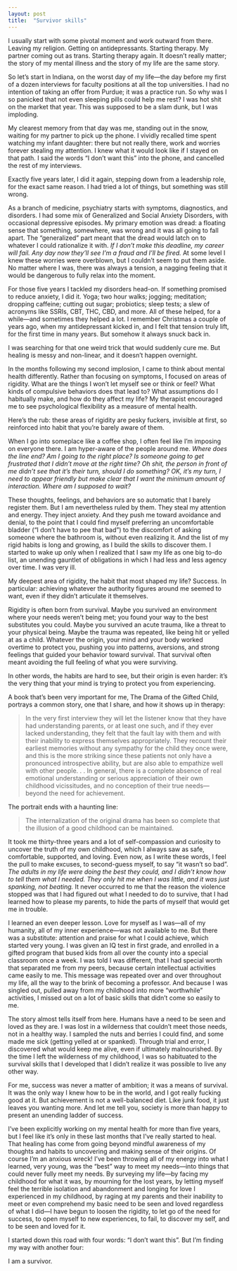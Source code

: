 ```yaml
---
layout: post
title:  "Survivor skills"
---
```


I usually start with some pivotal moment and work outward from there. Leaving my religion. Getting on antidepressants. Starting therapy. My partner coming out as trans. Starting therapy again. It doesn’t really matter; the story of my mental illness and the story of my life are the same story.

So let’s start in Indiana, on the worst day of my life—the day before my first of a dozen interviews for faculty positions at all the top universities. I had no intention of taking an offer from Purdue; it was a practice run. So why was I so panicked that not even sleeping pills could help me rest? I was hot shit on the market that year. This was supposed to be a slam dunk, but I was imploding.

My clearest memory from that day was me, standing out in the snow, waiting for my partner to pick up the phone. I vividly recalled time spent watching my infant daughter: there but not really there, work and worries forever stealing my attention. I knew what it would look like if I stayed on that path. I said the words “I don’t want this” into the phone, and cancelled the rest of my interviews.

Exactly five years later, I did it again, stepping down from a leadership role, for the exact same reason. I had tried a lot of things, but something was still wrong.

As a branch of medicine, psychiatry starts with symptoms, diagnostics, and disorders. I had some mix of Generalized and Social Anxiety Disorders, with occasional depressive episodes. My primary emotion was dread: a floating sense that something, somewhere, was wrong and it was all going to fall apart. The “generalized” part meant that the dread would latch on to whatever I could rationalize it with. *If I don’t make this deadline, my career will fail. Any day now they’ll see I’m a fraud and I’ll be fired.* At some level I knew these worries were overblown, but I couldn’t seem to put them aside. No matter where I was, there was always a tension, a nagging feeling that it would be dangerous to fully relax into the moment.

For those five years I tackled my disorders head-on. If something promised to reduce anxiety, I did it. Yoga; two hour walks; jogging; meditation; dropping caffeine; cutting out sugar; probiotics; sleep tests; a slew of acronyms like SSRIs, CBT, THC, CBD, and more. All of these helped, for a while—and sometimes they helped a lot. I remember Christmas a couple of years ago, when my antidepressant kicked in, and I felt that tension truly lift, for the first time in many years. But somehow it always snuck back in.

I was searching for that one weird trick that would suddenly cure me. But healing is messy and non-linear, and it doesn’t happen overnight.

In the months following my second implosion, I came to think about mental health differently. Rather than focusing on symptoms, I focused on areas of rigidity. What are the things I won’t let myself see or think or feel? What kinds of compulsive behaviors does that lead to? What assumptions do I habitually make, and how do they affect my life? My therapist encouraged me to see psychological flexibility as a measure of mental health.

Here’s the rub: these areas of rigidity are pesky fuckers, invisible at first, so reinforced into habit that you’re barely aware of them.

When I go into someplace like a coffee shop, I often feel like I’m imposing on everyone there. I am hyper-aware of the people around me. *Where does the line end? Am I going to the right place? Is someone going to get frustrated that I didn’t move at the right time? Oh shit, the person in front of me didn’t see that it’s their turn, should I do something? OK, it’s my turn, I need to appear friendly but make clear that I want the minimum amount of interaction. Where am I supposed to wait?*

These thoughts, feelings, and behaviors are so automatic that I barely register them. But I am nevertheless ruled by them. They steal my attention and energy. They inject anxiety. And they push me toward avoidance and denial, to the point that I could find myself preferring an uncomfortable bladder (“I don’t have to pee that bad”) to the discomfort of asking someone where the bathroom is, without even realizing it. And the list of my rigid habits is long and growing, as I build the skills to discover them. I started to wake up only when I realized that I saw my life as one big to-do list, an unending gauntlet of obligations in which I had less and less agency over time. I was very ill.

My deepest area of rigidity, the habit that most shaped my life? Success. In particular: achieving whatever the authority figures around me seemed to want, even if they didn’t articulate it themselves.

Rigidity is often born from survival. Maybe you survived an environment where your needs weren’t being met; you found your way to the best substitutes you could. Maybe you survived an acute trauma, like a threat to your physical being. Maybe the trauma was repeated, like being hit or yelled at as a child. Whatever the origin, your mind and your body worked overtime to protect you, pushing you into patterns, aversions, and strong feelings that guided your behavior toward survival. That survival often meant avoiding the full feeling of what you were surviving.

In other words, the habits are hard to see, but their origin is even harder: it’s the very thing that your mind is trying to protect you from experiencing.

A book that’s been very important for me, The Drama of the Gifted Child, portrays a common story, one that I share, and how it shows up in therapy:


> In the very first interview they will let the listener know that they have had understanding parents, or at least one such, and if they ever lacked understanding, they felt that the fault lay with them and with their inability to express themselves appropriately. They recount their earliest memories without any sympathy for the child they once were, and this is the more striking since these patients not only have a pronounced introspective ability, but are also able to empathize well with other people. . . In general, there is a complete absence of real emotional understanding or serious appreciation of their own childhood vicissitudes, and no conception of their true needs—beyond the need for achievement.

The portrait ends with a haunting line:


> The internalization of the original drama has been so complete that the illusion of a good
> childhood can be maintained.

It took me thirty-three years and a lot of self-compassion and curiosity to uncover the truth of my own childhood, which I always saw as safe, comfortable, supported, and loving. Even now, as I write these words, I feel the pull to make excuses, to second-guess myself, to say “it wasn’t so bad”. *The adults in my life were doing the best they could, and I didn’t know how to tell them what I needed. They only hit me when I was little, and it was just spanking, not beating.* It never occurred to me that the reason the violence stopped was that I had figured out what I needed to do to survive, that I had learned how to please my parents, to hide the parts of myself that would get me in trouble.

I learned an even deeper lesson. Love for myself as I was—all of my humanity, all of my inner experience—was not available to me. But there was a substitute: attention and praise for what I could achieve, which started very young. I was given an IQ test in first grade, and enrolled in a gifted program that bused kids from all over the county into a special classroom once a week. I was told I was different, that I had special worth that separated me from my peers, because certain intellectual activities came easily to me. This message was repeated over and over throughout my life, all the way to the brink of becoming a professor. And because I was singled out, pulled away from my childhood into more “worthwhile” activities, I missed out on a lot of basic skills that didn’t come so easily to me.

The story almost tells itself from here. Humans have a need to be seen and loved as they are. I was lost in a wilderness that couldn’t meet those needs, not in a healthy way. I sampled the nuts and berries I could find, and some made me sick (getting yelled at or spanked). Through trial and error, I discovered what would keep me alive, even if ultimately malnourished. By the time I left the wilderness of my childhood, I was so habituated to the survival skills that I developed that I didn’t realize it was possible to live any other way.

For me, success was never a matter of ambition; it was a means of survival. It was the only way I knew how to be in the world, and I got really fucking good at it. But achievement is not a well-balanced diet. Like junk food, it just leaves you wanting more. And let me tell you, society is more than happy to present an unending ladder of success.

I’ve been explicitly working on my mental health for more than five years, but I feel like it’s only in these last months that I’ve really started to heal. That healing has come from going beyond mindful awareness of my thoughts and habits to uncovering and making sense of their origins. Of course I’m an anxious wreck! I’ve been throwing all of my energy into what I learned, very young, was the “best” way to meet my needs—into things that could never fully meet my needs. By surveying my life—by facing my childhood for what it was, by mourning for the lost years, by letting myself feel the terrible isolation and abandonment and longing for love I experienced in my childhood, by raging at my parents and their inability to meet or even comprehend my basic need to be seen and loved regardless of what I did—I have begun to loosen the rigidity, to let go of the need for success, to open myself to new experiences, to fail, to discover my self, and to be seen and loved for it.

I started down this road with four words: “I don’t want this”. But I’m finding my way with another four:

I am a survivor.
